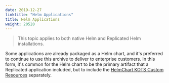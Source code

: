 ```yaml
---
date: 2019-12-27
linktitle: "Helm Applications"
title: Helm Applications
weight: 20520
---
```


> This topic applies to both native Helm and Replicated Helm installations.

Some applications are already packaged as a Helm chart, and it's preferred to continue to use this archive to deliver to enterprise customers. 
In this form, it's common for the Helm chart to be the primary artifact that a Replicated application included, but to include the [HelmChart KOTS Custom Resources](/reference/v1beta1/helmchart/) separately.
